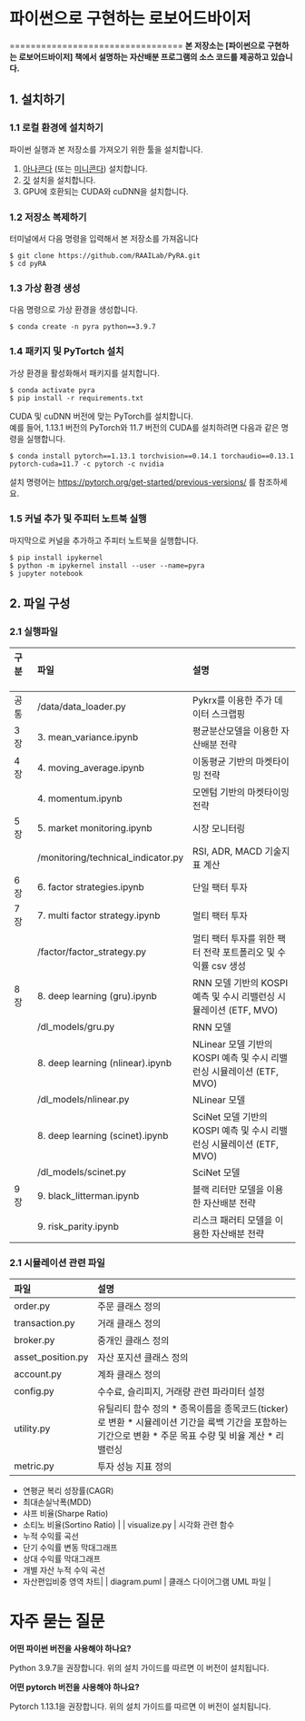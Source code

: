 # 파이썬으로 구현하는 로보어드바이저
=================================
**본 저장소는 [파이썬으로 구현하는 로보어드바이저] 책에서 설명하는 자산배분 프로그램의 소스 코드를 제공하고 있습니다.**

## 1. 설치하기

### 1.1 로컬 환경에 설치하기
파이썬 실행과 본 저장소를 가져오기 위한 툴을 설치합니다. 

1. [아나콘다](https://www.anaconda.com/products/distribution) (또는 [미니콘다](https://docs.conda.io/en/latest/miniconda.html)) 설치합니다. 
2. [깃](https://git-scm.com/downloads) 설치을 설치합니다.
3. GPU에 호환되는 CUDA와 cuDNN을 설치합니다.

### 1.2 저장소 복제하기
터미널에서 다음 명령을 입력해서 본 저장소를 가져옵니다

    $ git clone https://github.com/RAAILab/PyRA.git
    $ cd pyRA

### 1.3 가상 환경 생성
다음 명령으로 가상 환경을 생성합니다.

    $ conda create -n pyra python==3.9.7
### 1.4 패키지 및 PyTortch 설치
가상 환경을 활성화해서 패키지를 설치합니다.

    $ conda activate pyra
    $ pip install -r requirements.txt


CUDA 및 cuDNN 버전에 맞는 PyTorch를 설치합니다. <br>
예를 들어, 1.13.1 버전의 PyTorch와 11.7 버전의 CUDA를 설치하려면 다음과 같은 명령을 실행합니다.

    $ conda install pytorch==1.13.1 torchvision==0.14.1 torchaudio==0.13.1 pytorch-cuda=11.7 -c pytorch -c nvidia
    
설치 명령어는 https://pytorch.org/get-started/previous-versions/ 를 참조하세요.

### 1.5 커널 추가 및 주피터 노트북 실행
마지막으로 커널을 추가하고 주피터 노트북을 실행합니다.

    $ pip install ipykernel
    $ python -m ipykernel install --user --name=pyra
    $ jupyter notebook


## 2. 파일 구성

### 2.1 실행파일
|구분   |파일                       |설명                        |
|:--        |:--        |:--                          |
|공통 | 	/data/data_loader.py	| Pykrx를 이용한 주가 데이터 스크랩핑 |
|3장 | 	3. mean_variance.ipynb	| 평균분산모델을 이용한 자산배분 전략 |
|4장 | 	4. moving_average.ipynb	| 이동평균 기반의 마켓타이밍 전략|
|	 | 4. momentum.ipynb	| 모멘텀 기반의 마켓타이밍 전략|
|5장 | 	5. market monitoring.ipynb	| 시장 모니터링|
|	 | /monitoring/technical_indicator.py	| RSI, ADR, MACD 기술지표 계산|
|6장 | 	6. factor strategies.ipynb	| 단일 팩터 투자|
|7장 | 	7. multi factor strategy.ipynb	| 멀티 팩터 투자|
|	 | /factor/factor_strategy.py	| 멀티 팩터 투자를 위한 팩터 전략 포트폴리오 및 수익률 csv 생성|
|8장 | 	8. deep learning (gru).ipynb	| RNN 모델 기반의 KOSPI 예측 및 수시 리밸런싱 시뮬레이션 (ETF, MVO)|
|	 | /dl_models/gru.py	| RNN 모델|
|	 | 8. deep learning (nlinear).ipynb	| NLinear 모델 기반의 KOSPI 예측 및 수시 리밸런싱 시뮬레이션 (ETF, MVO)|
|	 | /dl_models/nlinear.py	|NLinear 모델|
|	 | 8. deep learning (scinet).ipynb	| SciNet 모델 기반의 KOSPI 예측 및 수시 리밸런싱 시뮬레이션 (ETF, MVO) |
|	 | /dl_models/scinet.py	|SciNet 모델 |
|9장 | 9. black_litterman.ipynb	| 블랙 리터만 모델을 이용한 자산배분 전략 |
|	 | 9. risk_parity.ipynb	| 리스크 패러티 모델을 이용한 자산배분 전략 |

### 2.1 시뮬레이션 관련 파일
|파일             |설명                        |
|:--        |:--                          |
| order.py	| 주문 클래스 정의
| transaction.py | 거래 클래스 정의
| broker.py	| 중개인 클래스 정의
| asset_position.py	| 자산 포지션 클래스 정의
| account.py	| 계좌 클래스 정의
| config.py	| 수수료, 슬리피지, 거래량 관련 파라미터 설정
| utility.py	| 유틸리티 함수 정의 * 종목이름을 종목코드(ticker)로 변환 * 시뮬레이션 기간을 룩백 기간을 포함하는 기간으로 변환 * 주문 목표 수량 및 비율 계산 * 리밸런싱 |
| metric.py	| 투자 성능 지표 정의
* 연평균 복리 성장률(CAGR)
* 최대손실낙폭(MDD)
* 샤프 비율(Sharpe Ratio)
* 소티노 비율(Sortino Ratio) |
| visualize.py	| 시각화 관련 함수
* 누적 수익률 곡선
* 단기 수익률 변동 막대그래프 
* 상대 수익률 막대그래프
* 개별 자산 누적 수익 곡선
* 자산편입비중 영역 차트|
| diagram.puml	| 클래스 다이어그램 UML 파일 |

# 자주 묻는 질문

**어떤 파이썬 버전을 사용해야 하나요?**

Python 3.9.7을 권장합니다. 위의 설치 가이드를 따르면 이 버전이 설치됩니다.

**어떤 pytorch 버전을 사용해야 하나요?**

Pytorch 1.13.1을 권장합니다. 위의 설치 가이드를 따르면 이 버전이 설치됩니다.




